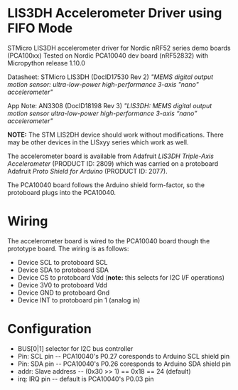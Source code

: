 
# LIS3DH Accelerometer Driver using FIFO Mode

STMicro LIS3DH accelerometer driver for Nordic nRF52 series demo boards (PCA100xx) 
Tested on Nordic PCA10040 dev board (nRF52832) with Micropython release 1.10.0

Datasheet: STMicro LIS3DH (DocID17530 Rev 2) *"MEMS digital output motion sensor: ultra-low-power high-performance 3-axis "nano" accelerometer"*

App Note:  AN3308 (DocID18198 Rev 3) *"LIS3DH: MEMS digital output motion sensor ultra-low-power high-performance 3-axis “nano” accelerometer"*

**NOTE:** The STM LIS2DH device should work without modifications. There may be other devices in the LISxyy series which work as well.

The accelerometer board is available from Adafruit *LIS3DH Triple-Axis Accelerometer* (PRODUCT ID: 2809)
which was carried on a protoboard Adafruit *Proto Shield for Arduino* (PRODUCT ID: 2077).

The PCA10040 board follows the Arduino shield form-factor, so the protoboard plugs into the PCA10040.

# Wiring
The accelerometer board is wired to the PCA10040 board though the prototype board.
The wiring is as follows:
* Device SCL to protoboard SCL
* Device SDA to protoboard SDA
* Device CS to protoboard Vdd (**note:** this selects for I2C I/F operations)
* Device 3V0 to protoboard Vdd
* Device GND to protoboard Gnd
* Device INT to protoboard pin 1 (analog in)


# Configuration
* BUS[0|1] selector for I2C bus controller
* Pin:  SCL pin -- PCA10040's P0.27 coresponds to Arduino SCL shield pin
* Pin:  SDA pin -- PCA10040's P0.26 coresponds to Arduino SDA shield pin
* addr: Slave address -- (0x30 >> 1) == 0x18 == 24 (default)
* irq:  IRQ pin -- default is PCA10040's P0.03 pin
